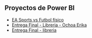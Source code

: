 ## Proyectos de Power BI

<p align="left">
  <ul>
  <li><a href="EA Sports vs Futbol físico.pdf">EA Sports vs Futbol físico</a></li>
  <li><a href="Entrega Final - Libreria - Ochoa Erika.pdf">Entrega Final - Libreria - Ochoa Erika</a></li>
  <li><a href="Entrega Final - libreria.pdf">Entrega Final - libreria</a></li>
  </ul>
</p>
